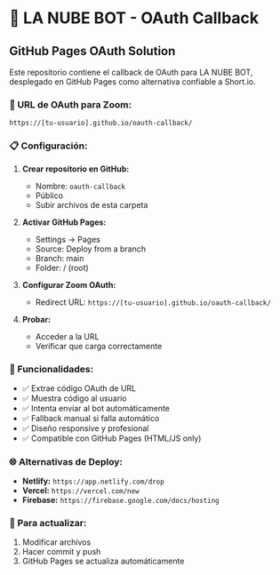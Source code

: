 # 🔐 LA NUBE BOT - OAuth Callback

## GitHub Pages OAuth Solution

Este repositorio contiene el callback de OAuth para LA NUBE BOT, desplegado en GitHub Pages como alternativa confiable a Short.io.

### 🚀 URL de OAuth para Zoom:
```
https://[tu-usuario].github.io/oauth-callback/
```

### 📋 Configuración:

1. **Crear repositorio en GitHub:**
   - Nombre: `oauth-callback`
   - Público
   - Subir archivos de esta carpeta

2. **Activar GitHub Pages:**
   - Settings → Pages
   - Source: Deploy from a branch
   - Branch: main
   - Folder: / (root)

3. **Configurar Zoom OAuth:**
   - Redirect URL: `https://[tu-usuario].github.io/oauth-callback/`

4. **Probar:**
   - Acceder a la URL
   - Verificar que carga correctamente

### 🔧 Funcionalidades:

- ✅ Extrae código OAuth de URL
- ✅ Muestra código al usuario
- ✅ Intenta enviar al bot automáticamente
- ✅ Fallback manual si falla automático
- ✅ Diseño responsive y profesional
- ✅ Compatible con GitHub Pages (HTML/JS only)

### 🌐 Alternativas de Deploy:

- **Netlify:** `https://app.netlify.com/drop`
- **Vercel:** `https://vercel.com/new`
- **Firebase:** `https://firebase.google.com/docs/hosting`

### 🔄 Para actualizar:

1. Modificar archivos
2. Hacer commit y push
3. GitHub Pages se actualiza automáticamente
